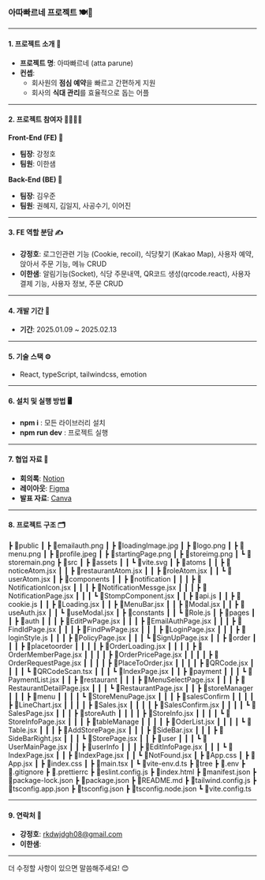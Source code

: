 ### 아따빠르네 프로젝트 🍽️💼

---

#### **1. 프로젝트 소개 📖**

- **프로젝트 명**: 아따빠르네 (atta parune)
- **컨셉**:
  - 회사원의 **점심 예약**을 빠르고 간편하게 지원
  - 회사의 **식대 관리**를 효율적으로 돕는 어플

---

#### **2. 프로젝트 참여자 👩‍💻👨‍💻**

**Front-End (FE) 🎨**

- **팀장**: 강정호
- **팀원**: 이한샘

**Back-End (BE) 🔧**

- **팀장**: 김우준
- **팀원**: 권혜지, 김일지, 사공수기, 이어진

---

#### **3. FE 역할 분담 ✍️**

- **강정호**: 로그인관련 기능 (Cookie, recoil), 식당찾기 (Kakao Map), 사용자 예약, 앉아서 주문 기능, 메뉴 CRUD
- **이한샘**: 알림기능(Socket), 식당 주문내역, QR코드 생성(qrcode.react), 사용자 결제 기능, 사용자 정보, 주문 CRUD

---

#### **4. 개발 기간 📅**

- **기간**: 2025.01.09 ~ 2025.02.13

---

#### **5. 기술 스택 ⚙️**

- React, typeScript, tailwindcss, emotion

---

#### **6. 설치 및 실행 방법 🖥️**

- **npm i** : 모든 라이브러리 설치
- **npm run dev** : 프로젝트 실행

---

#### **7. 협업 자료 📂**

- **회의록**: [Notion](https://www.notion.so/2-17757d27ea1780b5bad3fea038d6931a)
- **레이아웃**: [Figma](https://www.figma.com/design/NefxkP15saJiPNTBjAluG8/2%EC%B0%A8-%ED%94%84%EB%A1%9C%EC%A0%9D%ED%8A%B8-UI?node-id=18-3&p=f&t=W2wpdpQ5RhGg9GtA-0)
- **발표 자료**: [Canva](#)

---

#### **8. 프로젝트 구조 🗂️**

┣ 📂public
┃ ┣ 📜emailauth.png
┃ ┣ 📜loadingImage.jpg
┃ ┣ 📜logo.png
┃ ┣ 📜menu.png
┃ ┣ 📜profile.jpeg
┃ ┣ 📜startingPage.png
┃ ┣ 📜storeimg.png
┃ ┗ 📜storemain.png
┣ 📂src
┃ ┣ 📂assets
┃ ┃ ┗ 📜vite.svg
┃ ┣ 📂atoms
┃ ┃ ┣ 📜noticeAtom.jsx
┃ ┃ ┣ 📜restaurantAtom.jsx
┃ ┃ ┣ 📜roleAtom.jsx
┃ ┃ ┗ 📜userAtom.jsx
┃ ┣ 📂components
┃ ┃ ┣ 📂notification
┃ ┃ ┃ ┣ 📜NotificationIcon.jsx
┃ ┃ ┃ ┣ 📜NotificationMessge.jsx
┃ ┃ ┃ ┣ 📜NotificationPage.jsx
┃ ┃ ┃ ┗ 📜StompComponent.jsx
┃ ┃ ┣ 📜api.js
┃ ┃ ┣ 📜cookie.js
┃ ┃ ┣ 📜Loading.jsx
┃ ┃ ┣ 📜MenuBar.jsx
┃ ┃ ┣ 📜Modal.jsx
┃ ┃ ┣ 📜useAuth.jsx
┃ ┃ ┗ 📜useModal.jsx
┃ ┣ 📂constants
┃ ┃ ┗ 📜Role.js
┃ ┣ 📂pages
┃ ┃ ┣ 📂auth
┃ ┃ ┃ ┣ 📜EditPwPage.jsx
┃ ┃ ┃ ┣ 📜EmailAuthPage.jsx
┃ ┃ ┃ ┣ 📜FindIdPage.jsx
┃ ┃ ┃ ┣ 📜FindPwPage.jsx
┃ ┃ ┃ ┣ 📜LoginPage.jsx
┃ ┃ ┃ ┣ 📜loginStyle.js
┃ ┃ ┃ ┣ 📜PolicyPage.jsx
┃ ┃ ┃ ┗ 📜SignUpPage.jsx
┃ ┃ ┣ 📂order
┃ ┃ ┃ ┣ 📂placetoorder
┃ ┃ ┃ ┃ ┣ 📜OrderLoading.jsx
┃ ┃ ┃ ┃ ┣ 📜OrderMemberPage.jsx
┃ ┃ ┃ ┃ ┣ 📜OrderPricePage.jsx
┃ ┃ ┃ ┃ ┣ 📜OrderRequestPage.jsx
┃ ┃ ┃ ┃ ┣ 📜PlaceToOrder.jsx
┃ ┃ ┃ ┃ ┣ 📜QRCode.jsx
┃ ┃ ┃ ┃ ┗ 📜QRCodeScan.tsx
┃ ┃ ┃ ┗ 📜IndexPage.jsx
┃ ┃ ┣ 📂payment
┃ ┃ ┃ ┗ 📜PaymentList.jsx
┃ ┃ ┣ 📂restaurant
┃ ┃ ┃ ┣ 📜MenuSelectPage.jsx
┃ ┃ ┃ ┣ 📜RestaurantDetailPage.jsx
┃ ┃ ┃ ┗ 📜RestaurantPage.jsx
┃ ┃ ┣ 📂storeManager
┃ ┃ ┃ ┣ 📂menu
┃ ┃ ┃ ┃ ┗ 📜StoreMenuPage.jsx
┃ ┃ ┃ ┣ 📂salesConfirm
┃ ┃ ┃ ┃ ┣ 📜LineChart.jsx
┃ ┃ ┃ ┃ ┣ 📜Sales.jsx
┃ ┃ ┃ ┃ ┣ 📜SalesConfirm.jsx
┃ ┃ ┃ ┃ ┗ 📜SalesPage.jsx
┃ ┃ ┃ ┣ 📂storeAuth
┃ ┃ ┃ ┃ ┣ 📜StoreInfo.jsx
┃ ┃ ┃ ┃ ┗ 📜StoreInfoPage.jsx
┃ ┃ ┃ ┣ 📂tableManage
┃ ┃ ┃ ┃ ┣ 📜OderList.jsx
┃ ┃ ┃ ┃ ┗ 📜Table.jsx
┃ ┃ ┃ ┣ 📜AddStorePage.jsx
┃ ┃ ┃ ┣ 📜SideBar.jsx
┃ ┃ ┃ ┣ 📜SideBarRight.jsx
┃ ┃ ┃ ┗ 📜StorePage.jsx
┃ ┃ ┣ 📂user
┃ ┃ ┃ ┗ 📜UserMainPage.jsx
┃ ┃ ┣ 📂userInfo
┃ ┃ ┃ ┣ 📜EditInfoPage.jsx
┃ ┃ ┃ ┗ 📜IndexPage.jsx
┃ ┃ ┣ 📜IndexPage.jsx
┃ ┃ ┗ 📜NotFound.jsx
┃ ┣ 📜App.css
┃ ┣ 📜App.jsx
┃ ┣ 📜index.css
┃ ┣ 📜main.tsx
┃ ┗ 📜vite-env.d.ts
┣ 📂tree
┣ 📜.env
┣ 📜.gitignore
┣ 📜.prettierrc
┣ 📜eslint.config.js
┣ 📜index.html
┣ 📜manifest.json
┣ 📜package-lock.json
┣ 📜package.json
┣ 📜README.md
┣ 📜tailwind.config.js
┣ 📜tsconfig.app.json
┣ 📜tsconfig.json
┣ 📜tsconfig.node.json
┗ 📜vite.config.ts

---

#### **9. 연락처 📧**

- **강정호**: rkdwjdgh08@gmail.com
- **이한샘**:

---

더 수정할 사항이 있으면 말씀해주세요! 😊
